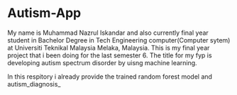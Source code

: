 # Autism-App
My name is Muhammad Nazrul Iskandar and also currently final year student in Bachelor Degree in Tech Engineering computer(Computer sytem) at Universiti Teknikal Malaysia Melaka, Malaysia.
This is my final year project that i been doing  for the last semester 6. The title for my fyp is developing autism spectrum disorder by uisng machine learning.

In this respitory i already provide the trained random forest model and autism_diagnosis_
